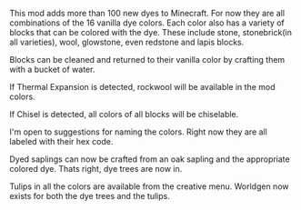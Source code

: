 This mod adds more than 100 new dyes to Minecraft. For now they are all combinations of the 16 vanilla dye colors. Each color also has a variety of blocks that can be colored with the dye. These include stone, stonebrick(in all varieties), wool, glowstone, even redstone and lapis blocks.

Blocks can be cleaned and returned to their vanilla color by crafting them with a bucket of water.

If Thermal Expansion is detected, rockwool will be available in the mod colors.

If Chisel is detected, all colors of all blocks will be chiselable.

I'm open to suggestions for naming the colors. Right now they are all labeled with their hex code.

Dyed saplings can now be crafted from an oak sapling and the appropriate colored dye. Thats right, dye trees are now in. 

Tulips in all the colors are available from the creative menu. Worldgen now exists for both the dye trees and the tulips. 
